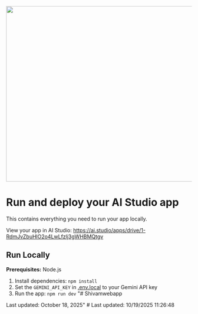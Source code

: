 <div align="center">
<img width="1200" height="475" alt="GHBanner" src="https://github.com/user-attachments/assets/0aa67016-6eaf-458a-adb2-6e31a0763ed6" />
</div>

# Run and deploy your AI Studio app

This contains everything you need to run your app locally.

View your app in AI Studio: https://ai.studio/apps/drive/1-RdmJvZbuHlO2o4LwLfzlj3gWHBMQtgv

## Run Locally

**Prerequisites:**  Node.js


1. Install dependencies:
   `npm install`
2. Set the `GEMINI_API_KEY` in [.env.local](.env.local) to your Gemini API key
3. Run the app:
   `npm run dev`
"# Shivamwebapp

Last updated: October 18, 2025" 
#   L a s t   u p d a t e d :   1 0 / 1 9 / 2 0 2 5   1 1 : 2 6 : 4 8  
 